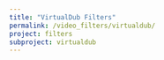 ```yaml
---
title: "VirtualDub Filters"
permalink: /video_filters/virtualdub/
project: filters
subproject: virtualdub
---
```

